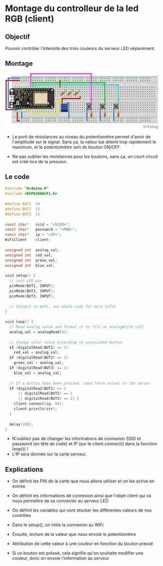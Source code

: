 Montage du controlleur de la led RGB (client)
=

Objectif
-

Pouvoir contrôler l'intensité des trois couleurs du serveur LED séparément.

Montage
-

![Montage](montageLedClient.png)

- Le pont de résistances au niveau du potentiomètre permet d'avoir de l'amplitude sur le signal.
Sans ça, la valeur lue atteint trop rapidement le maximum, et le potentiomètre sert de bouton ON/OFF.

- Ne pas oublier les résistances pour les boutons, sans ça, un court circuit est créé lors de la pression.

Le code
-

```c
#include "Arduino.h"
#include <ESP8266WiFi.h>

#define BUT1  14
#define BUT2  12
#define BUT3  13

const char*   ssid = "<SSID>";
const char*   password = "<PWD>";
const char*   ip = "<IP>";
WiFiClient    client;

unsigned int  analog_val;
unsigned int  red_val;
unsigned int  green_val;
unsigned int  blue_val;

void setup() {
  // init LED pin
  pinMode(BUT1, INPUT);
  pinMode(BUT2, INPUT);
  pinMode(BUT3, INPUT);

  // Connect to WiFi, see whole code for more infos
}

void loop() {
  // Read analog value and format it to fill an analogWrite call
  analog_val = analogRead(0);

  // Change color value according to associated button
  if (digitalRead(BUT1) == 1)
    red_val = analog_val;
  if (digitalRead(BUT2) == 1)
    green_val = analog_val;
  if (digitalRead(BUT3) == 1)
    blue_val = analog_val;

  // If a button have been pressed, send fresh values to the server
  if (digitalRead(BUT1) == 1
      || digitalRead(BUT2) == 1
      || digitalRead(BUT3) == 1) {
    client.connect(ip, 80);
    client.println(str);
  }

  delay(200);
}
```

- N'oubliez pas de changer les informations de connexion SSID et password (en tête de code)
et IP (sur le client.connect() dans la fonction loop()) !
- L'IP sera donnée sur la carte serveur.

Explications
-

- On définit les PIN de la carte que nous allons utiliser et on les active en entrée
- On définit les informations de connexion ainsi que l'objet client qui va nous permettre de se connecter au serveur LED
- On définit les variables qui vont stocker les différentes valeurs de nos contrôles


- Dans le setup(), on initie la connexion au WiFi


- Ensuite, lecture de la valeur que nous envoie le potentiomètre
- Attribution de cette valeur à une couleur en fonction du bouton pressé
- Si un bouton est préssé, cela signifie qu'on souhaite modifier une couleur, donc on envoie l'information au serveur
